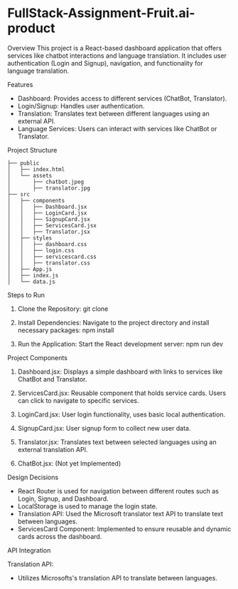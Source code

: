 # FullStack-Assignment-Fruit.ai-product

Overview
This project is a React-based dashboard application that offers services like chatbot interactions and language translation. It includes user authentication (Login and Signup), navigation, and functionality for language translation.

Features
- Dashboard: Provides access to different services (ChatBot, Translator).
- Login/Signup: Handles user authentication.
- Translation: Translates text between different languages using an external API.
- Language Services: Users can interact with services like ChatBot or Translator.

Project Structure

```
├── public
│   ├── index.html
│   └── assets
│       ├── chatbot.jpeg
│       ├── translator.jpg
├── src
│   ├── components
│   │   ├── Dashboard.jsx
│   │   ├── LoginCard.jsx
│   │   ├── SignupCard.jsx
│   │   ├── ServicesCard.jsx
│   │   ├── Translator.jsx
│   ├── styles
│   │   ├── dashboard.css
│   │   ├── login.css
│   │   ├── servicescard.css
│   │   ├── translator.css
│   ├── App.js
│   ├── index.js
│   └── data.js
```


Steps to Run

1. Clone the Repository:
   git clone <repository-url>

2. Install Dependencies:
   Navigate to the project directory and install necessary packages:
   npm install

3. Run the Application:
   Start the React development server:
   npm run dev


Project Components

1. Dashboard.jsx: Displays a simple dashboard with links to services like ChatBot and Translator.

2. ServicesCard.jsx: Reusable component that holds service cards. Users can click to navigate to specific services.

3. LoginCard.jsx: User login functionality, uses basic local authentication.

4. SignupCard.jsx: User signup form to collect new user data.

5. Translator.jsx: Translates text between selected languages using an external translation API.

6. ChatBot.jsx: (Not yet Implemented)

Design Decisions

- React Router is used for navigation between different routes such as Login, Signup, and Dashboard.
- LocalStorage is used to manage the login state.
- Translation API: Used the Microsoft translator text API to translate text between languages.
- ServicesCard Component: Implemented to ensure reusable and dynamic cards across the dashboard. 

API Integration

Translation API: 
- Utilizes Microsofts's translation API to translate between languages.
